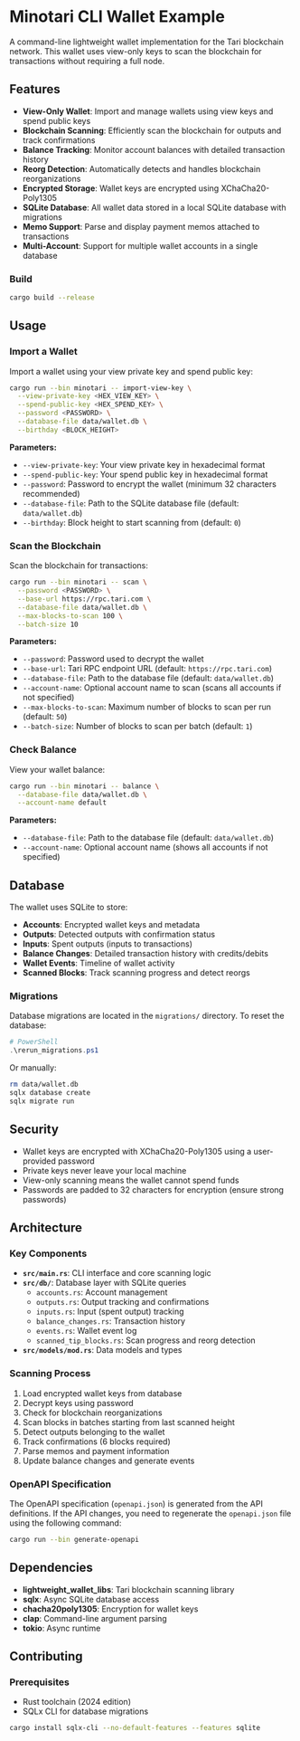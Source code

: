 # Minotari CLI Wallet Example

A command-line lightweight wallet implementation for the Tari blockchain network. This wallet uses view-only keys to scan the blockchain for transactions without requiring a full node.

## Features

- **View-Only Wallet**: Import and manage wallets using view keys and spend public keys
- **Blockchain Scanning**: Efficiently scan the blockchain for outputs and track confirmations
- **Balance Tracking**: Monitor account balances with detailed transaction history
- **Reorg Detection**: Automatically detects and handles blockchain reorganizations
- **Encrypted Storage**: Wallet keys are encrypted using XChaCha20-Poly1305
- **SQLite Database**: All wallet data stored in a local SQLite database with migrations
- **Memo Support**: Parse and display payment memos attached to transactions
- **Multi-Account**: Support for multiple wallet accounts in a single database



### Build

```bash
cargo build --release
```

## Usage

### Import a Wallet

Import a wallet using your view private key and spend public key:

```bash
cargo run --bin minotari -- import-view-key \
  --view-private-key <HEX_VIEW_KEY> \
  --spend-public-key <HEX_SPEND_KEY> \
  --password <PASSWORD> \
  --database-file data/wallet.db \
  --birthday <BLOCK_HEIGHT>
```

**Parameters:**
- `--view-private-key`: Your view private key in hexadecimal format
- `--spend-public-key`: Your spend public key in hexadecimal format
- `--password`: Password to encrypt the wallet (minimum 32 characters recommended)
- `--database-file`: Path to the SQLite database file (default: `data/wallet.db`)
- `--birthday`: Block height to start scanning from (default: `0`)

### Scan the Blockchain

Scan the blockchain for transactions:

```bash
cargo run --bin minotari -- scan \
  --password <PASSWORD> \
  --base-url https://rpc.tari.com \
  --database-file data/wallet.db \
  --max-blocks-to-scan 100 \
  --batch-size 10
```

**Parameters:**
- `--password`: Password used to decrypt the wallet
- `--base-url`: Tari RPC endpoint URL (default: `https://rpc.tari.com`)
- `--database-file`: Path to the database file (default: `data/wallet.db`)
- `--account-name`: Optional account name to scan (scans all accounts if not specified)
- `--max-blocks-to-scan`: Maximum number of blocks to scan per run (default: `50`)
- `--batch-size`: Number of blocks to scan per batch (default: `1`)

### Check Balance

View your wallet balance:

```bash
cargo run --bin minotari -- balance \
  --database-file data/wallet.db \
  --account-name default
```

**Parameters:**
- `--database-file`: Path to the database file (default: `data/wallet.db`)
- `--account-name`: Optional account name (shows all accounts if not specified)

## Database

The wallet uses SQLite to store:
- **Accounts**: Encrypted wallet keys and metadata
- **Outputs**: Detected outputs with confirmation status
- **Inputs**: Spent outputs (inputs to transactions)
- **Balance Changes**: Detailed transaction history with credits/debits
- **Wallet Events**: Timeline of wallet activity
- **Scanned Blocks**: Track scanning progress and detect reorgs

### Migrations

Database migrations are located in the `migrations/` directory. To reset the database:

```powershell
# PowerShell
.\rerun_migrations.ps1
```

Or manually:

```bash
rm data/wallet.db
sqlx database create
sqlx migrate run
```

## Security

- Wallet keys are encrypted with XChaCha20-Poly1305 using a user-provided password
- Private keys never leave your local machine
- View-only scanning means the wallet cannot spend funds
- Passwords are padded to 32 characters for encryption (ensure strong passwords)

## Architecture

### Key Components

- **`src/main.rs`**: CLI interface and core scanning logic
- **`src/db/`**: Database layer with SQLite queries
  - `accounts.rs`: Account management
  - `outputs.rs`: Output tracking and confirmations
  - `inputs.rs`: Input (spent output) tracking
  - `balance_changes.rs`: Transaction history
  - `events.rs`: Wallet event log
  - `scanned_tip_blocks.rs`: Scan progress and reorg detection
- **`src/models/mod.rs`**: Data models and types

### Scanning Process

1. Load encrypted wallet keys from database
2. Decrypt keys using password
3. Check for blockchain reorganizations
4. Scan blocks in batches starting from last scanned height
5. Detect outputs belonging to the wallet
6. Track confirmations (6 blocks required)
7. Parse memos and payment information
8. Update balance changes and generate events

### OpenAPI Specification

The OpenAPI specification (`openapi.json`) is generated from the API definitions. If the API changes, you need to regenerate the `openapi.json` file using the following command:

```bash
cargo run --bin generate-openapi
```

## Dependencies

- **lightweight_wallet_libs**: Tari blockchain scanning library
- **sqlx**: Async SQLite database access
- **chacha20poly1305**: Encryption for wallet keys
- **clap**: Command-line argument parsing
- **tokio**: Async runtime

## Contributing

### Prerequisites

- Rust toolchain (2024 edition)
- SQLx CLI for database migrations

```bash
cargo install sqlx-cli --no-default-features --features sqlite
```
